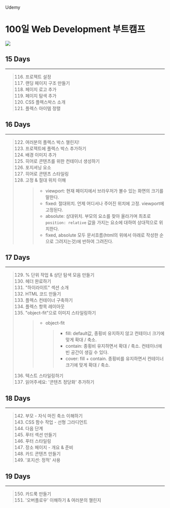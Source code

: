 Udemy

# 100일 Web Development 부트캠프

[<img src="https://img.shields.io/badge/github-%23121011.svg?style=for-the-badge&logo=github&logoColor=white" />](https://github.com/academind/100-days-of-web-development/)

## 15 Days

<hr />

> 116. 프로젝트 설정
> 117. 랜딩 페이지 구조 만들기
> 118. 페이지 로고 추가
> 119. 페이지 탐색 추가
> 120. CSS 플렉스박스 소개
> 121. 플렉스 아이템 정렬

## 16 Days

<hr />

> 122. 여러분의 플렉스 박스 챌린지!
> 123. 프로젝트에 플렉스 박스 추가하기
> 124. 배경 이미지 추가
> 125. 히어로 콘텐츠를 위한 컨테이너 생성하기
> 126. 포지셔닝 요소
> 127. 히어로 콘텐츠 스타일링
> 128. 고정 & 절대 위치 이해
>      > - viewport: 현재 페이지에서 브라우저가 볼수 있는 화면의 크기를 말한다.
>      > - fixed: 절대위치. 언제 어디서나 주어진 위치에 고정. viewport에 고정된다.
>      > - absolute: 상대위치. 부모의 요소를 찾아 올라가며 최초로 `position: relative` 값을 가지는 요소에 대하여 상대적으로 위치한다.
>      > - fixed, absolute 모두 문서흐름(html의 위에서 아래로 작성한 순으로 그려지는것)에 반하여 그려진다.

## 17 Days

<hr />

> 129. % 단위 작업 & 상단 탐색 모음 만들기
> 130. 헤더 완료하기
> 131. "하이라이트" 섹션 소개
> 132. HTML 코드 만들기
> 133. 플렉스 컨테이너 구축하기
> 134. 플렉스 항목 레이아웃
> 135. "object-fit"으로 이미지 스타일링하기
>      > - object-fit
>      >   > - fill: default값, 종횡비 유지하지 않고 컨테이너 크기에 맞게 확대 / 축소.
>      >   > - contain: 종횡비 유지하면서 확대 / 축소. 컨테이너에 빈 공간이 생길 수 있다.
>      >   > - cover: fill + contain. 종횡비를 유지하면서 컨테이너 크기에 맞게 확대 / 축소.
> 136. 텍스트 스타일링하기
> 137. 읽어주세요: '콘텐츠 정당화' 추가하기

## 18 Days

<hr />

> 142. 부모 - 자식 마진 축소 이해하기
> 143. CSS 함수 작업 - 선형 그라디언트
> 144. 다음 단계
> 145. 푸터 섹션 만들기
> 146. 푸터 스타일링
> 147. 장소 페이지 - 개요 & 준비
> 148. 카드 콘텐츠 만들기
> 149. '포지션: 정적' 사용

## 19 Days

<hr />

> 150. 카드룩 만들기
> 151. '오버플로우' 이해하기 & 여러분의 챌린지
